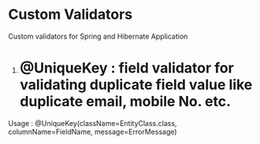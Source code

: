 # Custom Validators
Custom validators for Spring and Hibernate Application
1)	# @UniqueKey : field validator for validating duplicate field value like duplicate email, mobile No. etc.
Usage : 
	@UniqueKey(className=EntityClass.class, columnName=FieldName, message=ErrorMessage)
